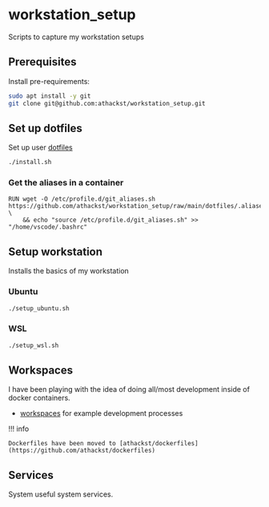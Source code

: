 # workstation_setup

Scripts to capture my workstation setups

## Prerequisites

Install pre-requirements:

```bash
sudo apt install -y git
git clone git@github.com:athackst/workstation_setup.git
```

## Set up dotfiles

Set up user [dotfiles](install.md)

```bash
./install.sh
```

### Get the aliases in a container

```docker
RUN wget -O /etc/profile.d/git_aliases.sh https://github.com/athackst/workstation_setup/raw/main/dotfiles/.aliases/git_aliases.sh \
    && echo "source /etc/profile.d/git_aliases.sh" >> "/home/vscode/.bashrc"
```

## Setup workstation

Installs the basics of my workstation

### Ubuntu

```bash
./setup_ubuntu.sh
```

### WSL

```bash
./setup_wsl.sh
```

## Workspaces

I have been playing with the idea of doing all/most development inside of docker containers.

- [workspaces](workspaces/README.md) for example development processes

!!! info

    Dockerfiles have been moved to [athackst/dockerfiles](https://github.com/athackst/dockerfiles)


## Services

System useful system services.
